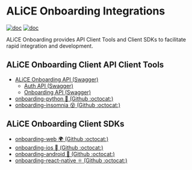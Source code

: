 # ALiCE Onboarding Integrations 
[![doc](https://img.shields.io/badge/doc-onboarding-51CB56)](https://docs.alicebiometrics.com/onboarding/) 
[![doc](https://img.shields.io/badge/doc-integrations-51CB56)](https://docs.alicebiometrics.com/onboarding/integrations) 

ALiCE Onboarding provides API Client Tools and Client SDKs to facilitate rapid integration and development.

## ALiCE Onboarding Client API Client Tools

* [ALiCE Onboarding API (Swagger)](https://apis.alicebiometrics.com/onboarding/ui/#/)
  - [Auth API (Swagger)](https://apis.alicebiometrics.com/auth/ui/#/)
  - [Onboarding API (Swagger)](https://apis.alicebiometrics.com/onboarding/ui/#/)
* [onboarding-python :snake: (Github :octocat:)](https://github.com/alice-biometrics/onboarding-python)
* [onboarding-insomnia :dizzy_face: (Github :octocat:)](https://github.com/alice-biometrics/onboarding-insomnia)

## ALiCE Onboarding Client SDKs

* [onboarding-web :earth_africa: (Github :octocat:)](https://github.com/alice-biometrics/onboarding-web)
* [onboarding-ios  (Github :octocat:)](https://github.com/alice-biometrics/onboarding-ios)
* [onboarding-android :robot: (Github :octocat:)](https://github.com/alice-biometrics/onboarding-android)
* [onboarding-react-native ⚛️ (Github :octocat:)](https://github.com/alice-biometrics/onboarding-react-native)



